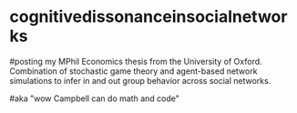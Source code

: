 # cognitivedissonanceinsocialnetworks

#posting my MPhil Economics thesis from the University of Oxford.  Combination of stochastic game theory and agent-based network simulations to infer in and out group behavior across social networks.

#aka "wow Campbell can do math and code"
